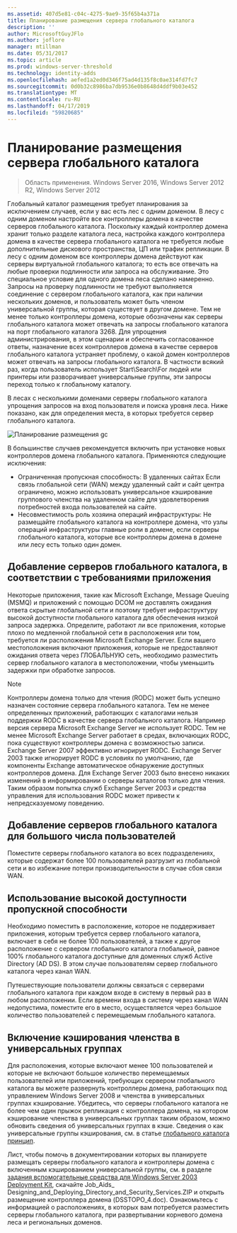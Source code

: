 ```yaml
---
ms.assetid: 407d5e81-c04c-4275-9ae9-35f65b4a371a
title: Планирование размещения сервера глобального каталога
description: ''
author: MicrosoftGuyJFlo
ms.author: joflore
manager: mtillman
ms.date: 05/31/2017
ms.topic: article
ms.prod: windows-server-threshold
ms.technology: identity-adds
ms.openlocfilehash: aefed1a2ed0d346f75ad4d135f8c0ae314fd7fc7
ms.sourcegitcommit: 0d0b32c8986ba7db9536e0b8648d4ddf9b03e452
ms.translationtype: MT
ms.contentlocale: ru-RU
ms.lasthandoff: 04/17/2019
ms.locfileid: "59820685"
---
```

# <a name="planning-global-catalog-server-placement"></a>Планирование размещения сервера глобального каталога

>Область применения. Windows Server 2016, Windows Server 2012 R2, Windows Server 2012

Глобальный каталог размещения требует планирования за исключением случаев, если у вас есть лес с одним доменом. В лесу с одним доменом настройте все контроллеры домена в качестве серверов глобального каталога. Поскольку каждый контроллер домена хранит только разделе каталога леса, настройка каждого контроллера домена в качестве сервера глобального каталога не требуется любые дополнительные дискового пространства, ЦП или трафик репликации. В лесу с одним доменом все контроллеры домена действуют как серверы виртуальной глобального каталога; то есть все отвечать на любые проверки подлинности или запроса на обслуживание. Это специальное условие для одного домена леса сделано намеренно. Запросы на проверку подлинности не требуют выполняется соединение с сервером глобального каталога, как при наличии нескольких доменов, и пользователь может быть членом универсальной группы, которая существует в другом домене. Тем не менее только контроллеры домена, которые обозначены как серверы глобального каталога может отвечать на запросы глобального каталога на порт глобального каталога 3268. Для упрощения администрирования, в этом сценарии и обеспечить согласованное ответы, назначение всех контроллеров домена в качестве серверов глобального каталога устраняет проблему, о какой домен контроллеров может отвечать на запросы глобального каталога. В частности всякий раз, когда пользователь использует Start\Search\For людей или принтеры или разворачивает универсальные группы, эти запросы переход только к глобальному каталогу.  
  
В лесах с несколькими доменами серверы глобального каталога упрощения запросов на вход пользователя и поиска уровня леса. Ниже показано, как для определения места, в которых требуется сервер глобального каталога.  
  
![Планирование размещения gc](media/Planning-Global-Catalog-Server-Placement/8fc4777c-47b6-4ee7-b8ad-a04e7c5ee67f.gif)  
  
В большинстве случаев рекомендуется включить при установке новых контроллеров домена глобального каталога. Применяются следующие исключения:  
  
- Ограниченная пропускная способность: В удаленных сайтах Если связь глобальной сети (WAN) между удаленный сайт и сайт центра ограничено, можно использовать универсальное кэширование группового членства на удаленном сайте для удовлетворения потребностей входа пользователей на сайте.  
- Несовместимость роль хозяина операций инфраструктуры: Не размещайте глобального каталога на контроллере домена, что узлы операций инфраструктуры главные роли в домене, если серверы глобального каталога, которые все контроллеры домена в домене или лесу есть только один домен.  
  
## <a name="adding-global-catalog-servers-based-on-application-requirements"></a>Добавление серверов глобального каталога, в соответствии с требованиями приложения

Некоторые приложения, такие как Microsoft Exchange, Message Queuing (MSMQ) и приложений с помощью DCOM не доставлять ожидания ответа скрытые глобальной сети и поэтому требует инфраструктуру высокой доступности глобального каталога для обеспечения низкой запроса задержка. Определите, работают ли все приложения, которые плохо по медленной глобальной сети в расположения или том, требуется ли расположения Microsoft Exchange Server. Если вашего местоположения включают приложения, которые не предоставляют ожидания ответа через ГЛОБАЛЬНУЮ сеть, необходимо разместить сервер глобального каталога в местоположении, чтобы уменьшить задержки при обработке запросов.  
  
> [!NOTE]  
> Контроллеры домена только для чтения (RODC) может быть успешно назначен состояние сервера глобального каталога. Тем не менее определенных приложений, работающих с каталогами нельзя поддержки RODC в качестве сервера глобального каталога. Например версия сервера Microsoft Exchange Server не использует RODC. Тем не менее Microsoft Exchange Server работает в средах, включающих RODC, пока существуют контроллеры домена с возможностью записи. Exchange Server 2007 эффективно игнорирует RODC. Exchange Server 2003 также игнорирует RODC в условиях по умолчанию, где компоненты Exchange автоматическое обнаружение доступных контроллеров домена. Для Exchange Server 2003 было внесено никаких изменений в информировании о серверы каталогов только для чтения. Таким образом попытка служб Exchange Server 2003 и средства управления для использования RODC может привести к непредсказуемому поведению.  
  
## <a name="adding-global-catalog-servers-for-a-large-number-of-users"></a>Добавление серверов глобального каталога для большого числа пользователей

Поместите серверы глобального каталога во всех подразделениях, которые содержат более 100 пользователей разгрузит из глобальной сети и во избежание потери производительности в случае сбоя связи WAN.  
  
## <a name="using-highly-available-bandwidth"></a>Использование высокой доступности пропускной способности

Необходимо поместить в расположение, которое не поддерживает приложения, которым требуется сервер глобального каталога, включает в себя не более 100 пользователей, а также к другое расположение с сервером глобального каталога глобальной, равное 100% глобального каталога доступные для доменных служб Active Directory (AD DS). В этом случае пользователям сервер глобального каталога через канал WAN.  
  
Путешествующие пользователи должны связаться с серверами глобального каталога при каждом входе в систему в первый раз в любом расположении. Если времени входа в систему через канал WAN недопустима, поместите его в место, осуществляется через большое количество пользователей с перемещаемым глобального каталога.  
  
## <a name="enabling-universal-group-membership-caching"></a>Включение кэширования членства в универсальных группах

Для расположения, которые включают менее 100 пользователей и которые не включают большое количество перемещаемых пользователей или приложений, требующих сервером глобального каталога вы можете развернуть контроллеры домена, работающих под управлением Windows Server 2008 и членства в универсальных группах кэширование. Убедитесь, что серверы глобального каталога не более чем один прыжок репликация с контроллера домена, на котором кэширование членства в универсальных группах таким образом, можно обновить сведения об универсальных группах в кэше. Сведения о как универсальные группы кэширования, см. в статье [глобального каталога принцип](https://go.microsoft.com/fwlink/?LinkId=107063).  
  
Лист, чтобы помочь в документировании которых вы планируете размещать серверы глобального каталога и контроллеры домена с включенным кэшированием универсальной группы, см. в разделе [задания вспомогательные средства для Windows Server 2003 Deployment Kit](https://go.microsoft.com/fwlink/?LinkID=102558), скачайте Job_Aids_ Designing_and_Deploying_Directory_and_Security_Services.ZIP и открыть размещение контроллера домена (DSSTOPO_4.doc). Ознакомьтесь с информацией о расположениях, в которых вам потребуется разместить серверы глобального каталога, при развертывании корневого домена леса и региональных доменов.  
